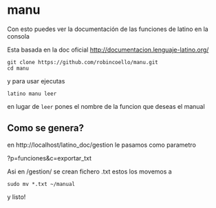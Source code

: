 # manu


Con esto puedes ver la documentación de las funciones de latino en la consola

Esta basada en la doc oficial http://documentacion.lenguaje-latino.org/

```
git clone https://github.com/robincoello/manu.git
cd manu
```
y para usar ejecutas 
```
latino manu leer

```

en lugar de ```leer``` pones el nombre de la funcion que deseas el manual

## Como se genera? 

en http://localhost/latino_doc/gestion le pasamos como parametro 

?p=funciones&c=exportar_txt

Asi en /gestion/ se crean fichero .txt estos los movemos a 

```
sudo mv *.txt ~/manual 

```

y listo! 








